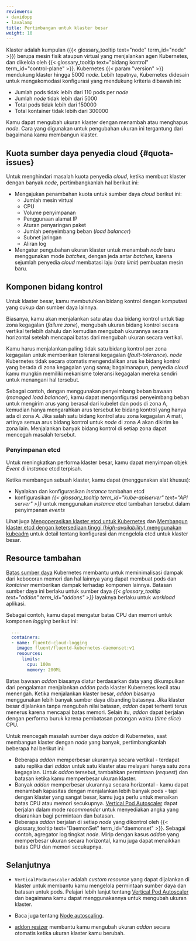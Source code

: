 ```yaml
---
reviewers:
- davidopp
- lavalamp
title: Pertimbangan untuk klaster besar
weight: 10
---
```


Klaster adalah kumpulan ({{< glossary_tooltip text="node" term_id="node" >}}) berupa mesin fisik ataupun virtual yang menjalankan agen Kubernetes, dan dikelola oleh {{< glossary_tooltip text="bidang kontrol" term_id="control-plane" >}}. Kubernetes {{< param "version" >}} mendukung klaster hingga 5000 *node*. Lebih tepatnya, Kubernetes didesain untuk mengakomodasi konfigurasi yang mendukung kriteria dibawah ini:

* Jumlah pods tidak lebih dari 110 pods per *node*
* Jumlah *node* tidak lebih dari 5000
* Total pods tidak lebih dari 150000
* Total kontainer tidak lebih dari 300000

Kamu dapat mengubah ukuran klaster dengan menambah atau menghapus *node*. Cara yang digunakan untuk pengubahan ukuran ini tergantung dari bagaimana kamu membangun klaster.

## Kuota sumber daya penyedia cloud {#quota-issues}

Untuk menghindari masalah kuota penyedia *cloud*, ketika membuat klaster dengan banyak *node*, pertimbangkanlah hal berikut ini:

* Mengajukan penambahan kuota untuk sumber daya *cloud* berikut ini:
  * Jumlah mesin virtual
  * CPU
  * Volume penyimpanan
  * Penggunaan alamat IP
  * Aturan penyaringan paket
  * Jumlah penyeimbang beban (*load balancer*)
  * Subnet jaringan
  * Aliran log
* Mengatur pengubahan ukuran klaster untuk menambah *node* baru menggunakan mode *batches*, dengan jeda antar *batches*, karena sejumlah penyedia *cloud* membatasi laju (*rate limit*) pembuatan mesin baru.

## Komponen bidang kontrol

Untuk klaster besar, kamu membutuhkan bidang kontrol dengan komputasi yang cukup dan sumber daya lainnya.

Biasanya, kamu akan menjalankan satu atau dua bidang kontrol untuk tiap zona kegagalan (*failure zone*), mengubah ukuran bidang kontrol secara vertikal terlebih dahulu dan kemudian mengubah ukurannya secara horizontal setelah mencapai batas dari mengubah ukuran secara vertikal.

Kamu harus menjalankan paling tidak satu bidang kontrol per zona kegagalan untuk memberikan toleransi kegagalan (*fault-tolerance*). *node* Kubernetes tidak secara otomatis mengendalikan arus ke bidang kontrol yang berada di zona kegagalan yang sama; bagaimanapun, penyedia *cloud* kamu mungkin memiliki mekanisme toleransi kegagalan mereka sendiri untuk menangani hal tersebut.

Sebagai contoh, dengan menggunakan penyeimbang beban bawaan (*managed load balancer*), kamu dapat mengonfigurasi penyeimbang beban untuk mengirim arus yang berasal dari kubelet dan pods di zona A, kemudian hanya mengarahkan arus tersebut ke bidang kontrol yang hanya ada di zona _A_. Jika salah satu bidang kontrol atau zona kegagalan _A_ mati, artinya semua arus bidang kontrol untuk *node* di zona _A_ akan dikirim ke zona lain. Menjalankan banyak bidang kontrol di setiap zona dapat mencegah masalah tersebut.

### Penyimpanan etcd

Untuk meningkatkan performa klaster besar, kamu dapat menyimpan objek *Event* di *instance* etcd terpisah.

Ketika membangun sebuah klaster, kamu dapat (menggunakan alat khusus):

* Nyalakan dan konfigurasikan *instance* tambahan etcd
* konfigurasikan *{{< glossary_tooltip term_id="kube-apiserver" text="API server" >}}* untuk menggunakan *instance* etcd tambahan tersebut dalam penyimpanan *events*

Lihat juga [Mengoperasikan klaster etcd untuk Kubernetes](/docs/tasks/administer-cluster/configure-upgrade-etcd/) dan
[Membangun klaster etcd dengan ketersediaan tinggi (*high-availability*) menggunakan kubeadm](/docs/setup/production-environment/tools/kubeadm/setup-ha-etcd-with-kubeadm/) untuk detail tentang konfigurasi dan mengelola etcd untuk klaster besar.

## Resource tambahan

[Batas sumber daya](/docs/concepts/configuration/manage-resources-containers/) Kubernetes membantu untuk meminimalisasi dampak dari kebocoran memori dan hal lainnya yang dapat membuat pods dan *kontainer* memberikan dampak terhadap komponen lainnya. Batasan sumber daya ini berlaku untuk sumber daya *{{< glossary_tooltip text="addon" term_id="addons" >}}* layaknya berlaku untuk *workload* aplikasi.

Sebagai contoh, kamu dapat mengatur batas CPU dan memori untuk komponen *logging* berikut ini:

```yaml
  ...
  containers:
  - name: fluentd-cloud-logging
    image: fluent/fluentd-kubernetes-daemonset:v1
    resources:
      limits:
        cpu: 100m
        memory: 200Mi
```

Batas bawaan *addon* biasanya diatur berdasarkan data yang dikumpulkan dari pengalaman menjalankan *addon* pada klaster Kubernetes kecil atau menengah. Ketika menjalankan klaster besar, *addon* biasanya menggunakan lebih banyak sumber daya dibanding batasnya. Jika klaster besar dijalankan tanpa mengubah nilai batasan, *addon* dapat terhenti terus menerus karena mencapai batas memori. Selain itu, *addon* dapat berjalan dengan performa buruk karena pembatasan potongan waktu (*time slice*) CPU.

Untuk mencegah masalah sumber daya *addon* di Kubernetes, saat membangun klaster dengan *node* yang banyak, pertimbangkanlah beberapa hal berikut ini:

* Beberapa *addon* memperbesar ukurannya secara vertikal - terdapat satu replika dari *addon* untuk satu klaster atau melayani hanya satu zona kegagalan. Untuk *addon* tersebut, tambahkan permintaan (*request*) dan batasan ketika kamu memperbesar ukuran klaster.
* Banyak *addon* memperbesar ukurannya secara horizontal - kamu dapat menambah kapasitas dengan menjalankan lebih banyak pods - tapi dengan klaster yang sangat besar, kamu juga perlu untuk menaikan batas CPU atau memori secukupnya.  [Vertical Pod Autoscaler](https://github.com/kubernetes/autoscaler/tree/master/vertical-pod-autoscaler#readme) dapat berjalan dalam mode _recommender_ untuk menyediakan angka yang disarankan bagi permintaan dan batasan.
* Beberapa *addon* berjalan di setiap *node* yang dikontrol oleh {{< glossary_tooltip text="DaemonSet"
  term_id="daemonset" >}}. Sebagai contoh, agregator log tingkat *node*. Mirip dengan kasus *addon* yang memperbesar ukuran secara horizontal, kamu juga dapat menaikkan batas CPU dan memori secukupnya.

## Selanjutnya

* `VerticalPodAutoscaler` adalah *custom resource* yang dapat dijalankan di klaster untuk membantu kamu mengelola permintaan sumber daya dan batasan untuk pods. Pelajari lebih lanjut tentang [Vertical Pod Autoscaler](https://github.com/kubernetes/autoscaler/tree/master/vertical-pod-autoscaler#readme) dan bagaimana kamu dapat menggunakannya untuk mengubah ukuran klaster.
  
* Baca juga tentang [Node autoscaling](/docs/concepts/cluster-administration/node-autoscaling/).

* [addon resizer](https://github.com/kubernetes/autoscaler/tree/master/addon-resizer#readme)
membantu kamu mengubah ukuran *addon* secara otomatis ketika ukuran klaster kamu berubah. 
